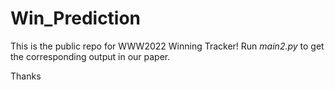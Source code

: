 # Win_Prediction
This is the public repo for WWW2022 Winning Tracker!
Run *main2.py* to get the corresponding output in our paper.

Thanks

